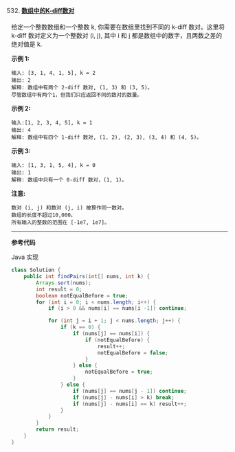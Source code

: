 532. #### [数组中的K-diff数对](https://leetcode-cn.com/problems/k-diff-pairs-in-an-array/submissions/)

给定一个整数数组和一个整数 k, 你需要在数组里找到不同的 k-diff 数对。这里将 k-diff 数对定义为一个整数对 (i, j), 其中 i 和 j 都是数组中的数字，且两数之差的绝对值是 k.

**示例 1:**

```
输入: [3, 1, 4, 1, 5], k = 2
输出: 2
解释: 数组中有两个 2-diff 数对, (1, 3) 和 (3, 5)。
尽管数组中有两个1，但我们只应返回不同的数对的数量。
```

**示例 2:**

```
输入:[1, 2, 3, 4, 5], k = 1
输出: 4
解释: 数组中有四个 1-diff 数对, (1, 2), (2, 3), (3, 4) 和 (4, 5)。
```

**示例 3:**

```
输入: [1, 3, 1, 5, 4], k = 0
输出: 1
解释: 数组中只有一个 0-diff 数对，(1, 1)。
```

**注意:**

```
数对 (i, j) 和数对 (j, i) 被算作同一数对。
数组的长度不超过10,000。
所有输入的整数的范围在 [-1e7, 1e7]。
```

------

**参考代码**

Java 实现

```java
class Solution {
    public int findPairs(int[] nums, int k) {
        Arrays.sort(nums);
        int result = 0;
        boolean notEqualBefore = true;
        for (int i = 0; i < nums.length; i++) {
            if (i > 0 && nums[i] == nums[i -1]) continue;

            for (int j = i + 1; j < nums.length; j++) {
                if (k == 0) {
                    if (nums[j] == nums[i]) {
                        if (notEqualBefore) {
                            result++;
                            notEqualBefore = false;
                        }
                    } else {
                        notEqualBefore = true;
                    }
                } else {
                    if (nums[j] == nums[j - 1]) continue;
                    if (nums[j] - nums[i] > k) break;
                    if (nums[j] - nums[i] == k) result++;
                }
            }
        }
        return result;
    }
}
```